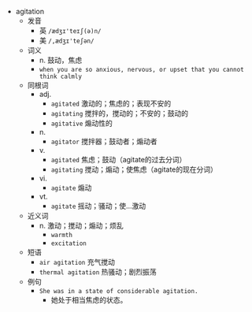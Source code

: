 - agitation
  - 发音
    - 英 `/ædʒɪ'teɪʃ(ə)n/`
    - 美 `/,ædʒɪ'teʃən/`
  - 词义
    - n. 鼓动，焦虑
    - `when you are so anxious, nervous, or upset that you cannot think calmly`
  - 同根词
    - adj.
      - `agitated` 激动的；焦虑的；表现不安的
      - `agitating` 搅拌的，搅动的；不安的；鼓动的
      - `agitative` 煽动性的
    - n.
      - `agitator` 搅拌器；鼓动者；煽动者
    - v.
      - `agitated` 焦虑；鼓动（agitate的过去分词）
      - `agitating` 搅动；煽动；使焦虑（agitate的现在分词）
    - vi.
      - `agitate` 煽动
    - vt.
      - `agitate` 摇动；骚动；使…激动
  - 近义词
    - n. 激动；搅动；煽动；烦乱
      - `warmth`
      - `excitation`
  - 短语
    - `air agitation` 充气搅动 
    - `thermal agitation` 热骚动；剧烈振荡 
  - 例句
    - `She was in a state of considerable agitation.`
      - 她处于相当焦虑的状态。

